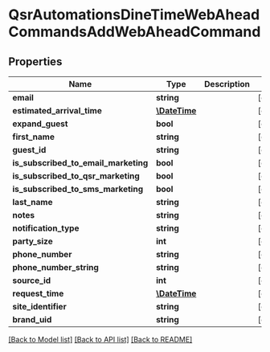 # QsrAutomationsDineTimeWebAheadCommandsAddWebAheadCommand

## Properties
Name | Type | Description | Notes
------------ | ------------- | ------------- | -------------
**email** | **string** |  | [optional] 
**estimated_arrival_time** | [**\DateTime**](\DateTime.md) |  | [optional] 
**expand_guest** | **bool** |  | [optional] 
**first_name** | **string** |  | [optional] 
**guest_id** | **string** |  | [optional] 
**is_subscribed_to_email_marketing** | **bool** |  | [optional] 
**is_subscribed_to_qsr_marketing** | **bool** |  | [optional] 
**is_subscribed_to_sms_marketing** | **bool** |  | [optional] 
**last_name** | **string** |  | [optional] 
**notes** | **string** |  | [optional] 
**notification_type** | **string** |  | [optional] 
**party_size** | **int** |  | [optional] 
**phone_number** | **string** |  | [optional] 
**phone_number_string** | **string** |  | [optional] 
**source_id** | **int** |  | [optional] 
**request_time** | [**\DateTime**](\DateTime.md) |  | [optional] 
**site_identifier** | **string** |  | [optional] 
**brand_uid** | **string** |  | [optional] 

[[Back to Model list]](../README.md#documentation-for-models) [[Back to API list]](../README.md#documentation-for-api-endpoints) [[Back to README]](../README.md)


